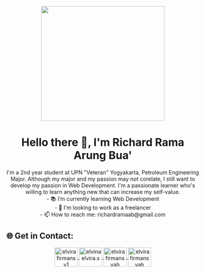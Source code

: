 <p align="center">
  <img  src="assets/github-banner.gif" width="80%" height="300px">
</p>
<h1 align="center">Hello there 👋, I'm Richard Rama Arung Bua'</h1>

<p align="center"> 
I'm a 2nd year student at UPN "Veteran" Yogyakarta, Petroleum Engineering Major. Although my major and my passion may not corelate, I still want to develop my passion in Web Development. I'm a passionate learner who's willing to learn anything new that can increase my self-value. <br>
- 📚 I’m currently learning Web Development <br>
- 👯 I'm looking to work as a freelancer <br>
- 📫 How to reach me: richardramaab@gmail.com <br>
</p>

## 🌐 Get in Contact:
<div align="center">
<a href="https://twitter.com/elvirafirmansy1" target="blank" ><img align="center" src="https://raw.githubusercontent.com/rahuldkjain/github-profile-readme-generator/master/src/images/icons/Social/twitter.svg" alt="elvirafirmansy1" height="50" width="60" /> </a>
<a href="https://instagram.com/elvinaelvira.s" target="blank"><img align="center" src="https://raw.githubusercontent.com/rahuldkjain/github-profile-readme-generator/master/src/images/icons/Social/instagram.svg" alt="elvinaelvira.s" height="50" width="60" /> </a>
<a href="https://dribbble.com/elvira firmansyah" target="blank" color="white"><img align="center" src="https://raw.githubusercontent.com/rahuldkjain/github-profile-readme-generator/master/src/images/icons/Social/facebook.svg" alt="elvira firmansyah" height="50" width="60" /> </a>
<a href="https://github.com/elvirafimansyah" target="blank"><img align="center" src="https://raw.githubusercontent.com/rahuldkjain/github-profile-readme-generator/master/src/images/icons/Social/github.svg" alt="elvira firmansyah" height="50" width="60" /></a>
</div>
